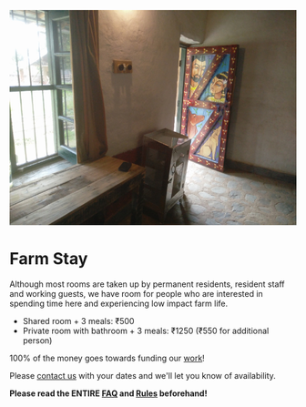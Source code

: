 <!--

Title: Farm Stay

-->

![](/images/room.jpg)

Farm Stay
==

Although most rooms are taken up by permanent residents, resident staff and working guests, we have room for people who are interested in spending time here and experiencing low impact farm life. 

* Shared room + 3 meals: ₹500 
* Private room with bathroom + 3 meals: ₹1250 (₹550 for additional person) 

100% of the money goes towards funding our [work](/?p=work)!

Please [contact us](/?p=contact) with your dates and we'll let you know of availability.

**Please read the ENTIRE [FAQ](/?p=faq) and [Rules](/?p=rules) beforehand!**


<!--
* camping area, 

-->

